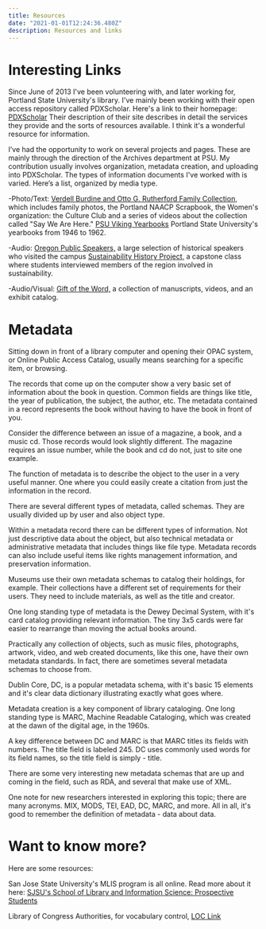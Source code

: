 ```yaml
---
title: Resources
date: "2021-01-01T12:24:36.480Z"
description: Resources and links
---
```


# Interesting Links


Since June of 2013 I've been volunteering with, and later working for, Portland State University's library. I've mainly been working with their open access repository called PDXScholar. Here's a link to their homepage: [PDXScholar](https://web.archive.org/web/20160812135957/http://pdxscholar.library.pdx.edu/) Their description of their site describes in detail the services they provide and the sorts of resources available. I think it's a wonderful resource for information.



I’ve had the opportunity to work on several projects and pages. These are mainly through the direction of the Archives department at PSU. My contribution usually involves organization, metadata creation, and uploading into PDXScholar. The types of information documents I've worked with is varied. Here’s a list, organized by media type.



-Photo/Text: [Verdell Burdine and Otto G. Rutherford Family Collection,](https://web.archive.org/web/20160812135957/http://pdxscholar.library.pdx.edu/rutherford/) which includes family photos, the Portland NAACP Scrapbook, the Women's organization: the Culture Club and a series of videos about the collection called "Say We Are Here." [PSU Viking Yearbooks](https://web.archive.org/web/20160812135957/http://pdxscholar.library.pdx.edu/viking/) Portland State University's yearbooks from 1946 to 1962.

-Audio: [Oregon Public Speakers,](https://web.archive.org/web/20160812135957/http://pdxscholar.library.pdx.edu/orspeakers/) a large selection of historical speakers who visited the campus [Sustainability History Project,](https://web.archive.org/web/20160812135957/http://pdxscholar.library.pdx.edu/sustainability/) a capstone class where students interviewed members of the region involved in sustainability.

-Audio/Visual: [Gift of the Word,](https://web.archive.org/web/20160812135957/http://pdxscholar.library.pdx.edu/giftoftheword/) a collection of manuscripts, videos, and an exhibit catalog.


# Metadata



Sitting down in front of a library computer and opening their OPAC system, or Online Public Access Catalog, usually means searching for a specific item, or browsing.



The records that come up on the computer show a very basic set of information about the book in question. Common fields are things like title, the year of publication, the subject, the author, etc. The metadata contained in a record represents the book without having to have the book in front of you.



Consider the difference between an issue of a magazine, a book, and a music cd. Those records would look slightly different. The magazine requires an issue number, while the book and cd do not, just to site one example.



The function of metadata is to describe the object to the user in a very useful manner. One where you could easily create a citation from just the information in the record.



There are several different types of metadata, called schemas. They are usually divided up by user and also object type.



Within a metadata record there can be different types of information. Not just descriptive data about the object, but also technical metadata or administrative metadata that includes things like file type. Metadata records can also include useful items like rights management information, and preservation information.



Museums use their own metadata schemas to catalog their holdings, for example. Their collections have a different set of requirements for their users. They need to include materials, as well as the title and creator.



One long standing type of metadata is the Dewey Decimal System, with it's card catalog providing relevant information. The tiny 3x5 cards were far easier to rearrange than moving the actual books around.



Practically any collection of objects, such as music files, photographs, artwork, video, and web created documents, like this one, have their own metadata standards. In fact, there are sometimes several metadata schemas to choose from.



Dublin Core, DC, is a popular metadata schema, with it's basic 15 elements and it's clear data dictionary illustrating exactly what goes where.



Metadata creation is a key component of library cataloging. One long standing type is MARC, Machine Readable Cataloging, which was created at the dawn of the digital age, in the 1960s.



A key difference between DC and MARC is that MARC titles its fields with numbers. The title field is labeled 245. DC uses commonly used words for its field names, so the title field is simply - title.



There are some very interesting new metadata schemas that are up and coming in the field, such as RDA, and several that make use of XML.



One note for new researchers interested in exploring this topic; there are many acronyms. MIX, MODS, TEI, EAD, DC, MARC, and more. All in all, it's good to remember the definition of metadata - data about data.


# Want to know more?

Here are some resources:

San Jose State University's MLIS program is all online. Read more about it here: [SJSU's School of Library and Information Science: Prospective Students](https://web.archive.org/web/20160812181834/http://slisweb.sjsu.edu/prospective-students/discover-online-learning)

Library of Congress Authorities, for vocabulary control, [LOC Link](https://web.archive.org/web/20160812181834/http://authorities.loc.gov/)